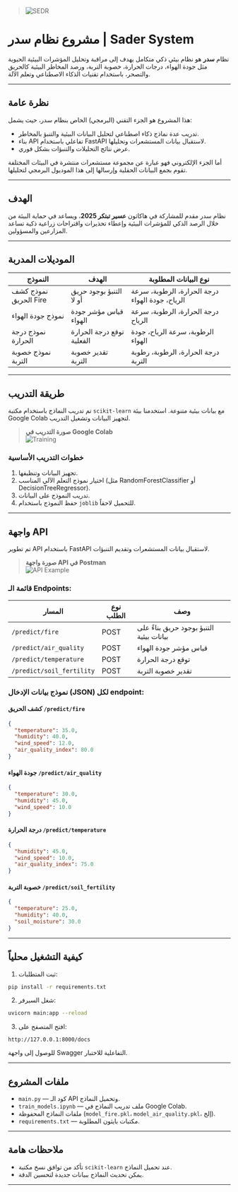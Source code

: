 > ![SEDR](https://i.ibb.co/R43tm0v9/image.png)

# مشروع نظام سدر | Sader System

نظام **سدر** هو نظام بيئي ذكي متكامل يهدف إلى مراقبة وتحليل المؤشرات البيئية الحيوية مثل جودة الهواء، درجات الحرارة، خصوبة التربة، ورصد المخاطر البيئية كالحريق والتصحر، باستخدام تقنيات الذكاء الاصطناعي وتعلم الآلة.

---

## نظرة عامة

هذا المشروع هو الجزء التقني (البرمجي) الخاص بنظام سدر، حيث يشمل:

- تدريب عدة نماذج ذكاء اصطناعي لتحليل البيانات البيئية والتنبؤ بالمخاطر.
- بناء API تفاعلي باستخدام FastAPI لاستقبال بيانات المستشعرات وتحليلها.
- عرض نتائج التحليلات والتنبؤات بشكل فوري.

أما الجزء الإلكتروني فهو عبارة عن مجموعة مستشعرات منتشرة في البيئات المختلفة تقوم بجمع البيانات الحقلية وإرسالها إلى هذا الموديول البرمجي لتحليلها.

---

## الهدف

نظام سدر مقدم للمشاركة في هاكاثون **عسير تبتكر 2025**، ويساعد في حماية البيئة من خلال الرصد الذكي للمؤشرات البيئية وإعطاء تحذيرات واقتراحات زراعية ذكية تساعد المزارعين والمسؤولين.

---

## الموديلات المدربة

| النموذج                  | الهدف                        | نوع البيانات المطلوبة                     |
|-------------------------|----------------------------|-------------------------------------------|
| نموذج كشف الحريق Fire   | التنبؤ بوجود حريق أو لا     | درجة الحرارة، الرطوبة، سرعة الرياح، جودة الهواء |
| نموذج جودة الهواء       | قياس مؤشر جودة الهواء        | درجة الحرارة، الرطوبة، سرعة الرياح        |
| نموذج درجة الحرارة     | توقع درجة الحرارة الفعلية   | الرطوبة، سرعة الرياح، جودة الهواء          |
| نموذج خصوبة التربة     | تقدير خصوبة التربة          | درجة الحرارة، الرطوبة، رطوبة التربة        |

---

## طريقة التدريب

تم تدريب النماذج باستخدام مكتبة `scikit-learn` مع بيانات بيئية متنوعة. استخدمنا بيئة Google Colab لتجهيز البيانات وتشغيل التدريب.

> **صورة التدريب في Google Colab**  
> ![Training](https://i.ibb.co/DfnFwdhf/image.png)

### خطوات التدريب الأساسية

1. تجهيز البيانات وتنظيفها.
2. اختيار نموذج التعلم الآلي المناسب (مثل RandomForestClassifier أو DecisionTreeRegressor).
3. تدريب النموذج على البيانات.
4. حفظ النموذج باستخدام `joblib` للتحميل لاحقاً.

---

## واجهة API

تم تطوير API باستخدام FastAPI لاستقبال بيانات المستشعرات وتقديم التنبؤات. 

> **صورة واجهة API في Postman**  
> ![API Example](https://i.ibb.co/nqGVLrQb/image.png)

### قائمة الـ Endpoints:

| المسار                 | نوع الطلب | وصف                                            |
|-----------------------|-----------|------------------------------------------------|
| `/predict/fire`        | POST      | التنبؤ بوجود حريق بناءً على بيانات بيئية       |
| `/predict/air_quality` | POST      | قياس مؤشر جودة الهواء                           |
| `/predict/temperature` | POST      | توقع درجة الحرارة                              |
| `/predict/soil_fertility`| POST    | تقدير خصوبة التربة                              |

### نموذج بيانات الإدخال (JSON) لكل endpoint:

#### كشف الحريق `/predict/fire`
```json
{
  "temperature": 35.0,
  "humidity": 40.0,
  "wind_speed": 12.0,
  "air_quality_index": 80.0
}
````

#### جودة الهواء `/predict/air_quality`

```json
{
  "temperature": 30.0,
  "humidity": 45.0,
  "wind_speed": 10.0
}
```

#### درجة الحرارة `/predict/temperature`

```json
{
  "humidity": 45.0,
  "wind_speed": 10.0,
  "air_quality_index": 75.0
}
```

#### خصوبة التربة `/predict/soil_fertility`

```json
{
  "temperature": 25.0,
  "humidity": 40.0,
  "soil_moisture": 30.0
}
```

---

## كيفية التشغيل محلياً

1. ثبت المتطلبات:

```bash
pip install -r requirements.txt
```

2. شغل السيرفر:

```bash
uvicorn main:app --reload
```

3. افتح المتصفح على:

```
http://127.0.0.1:8000/docs
```

للوصول إلى واجهة Swagger التفاعلية للاختبار.

---

## ملفات المشروع

* `main.py` — كود الـ API وتحميل النماذج.
* `train_models.ipynb` — ملف تدريب النماذج في Google Colab.
* ملفات النماذج المحفوظة (`model_fire.pkl`، `model_air_quality.pkl`، إلخ).
* `requirements.txt` — مكتبات بايثون المطلوبة.

---

## ملاحظات هامة

* تأكد من توافق نسخ مكتبة `scikit-learn` عند تحميل النماذج.
* يمكن تحديث النماذج ببيانات جديدة لتحسين الدقة.

---